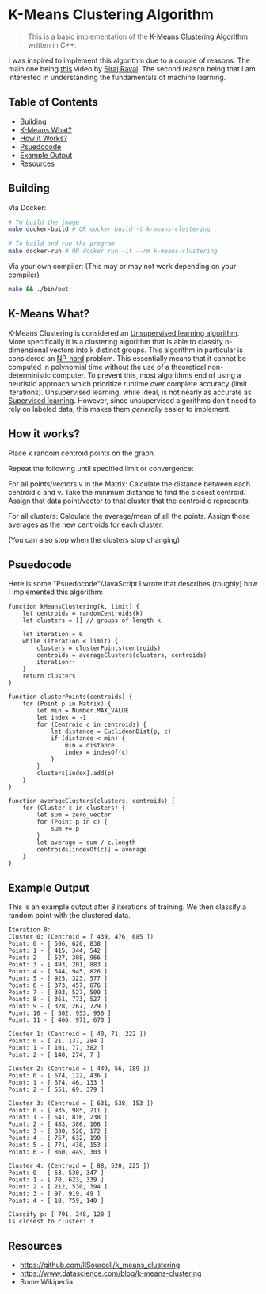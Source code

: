 # K-Means Clustering Algorithm

> This is a basic implementation of the [K-Means Clustering Algorithm](https://en.wikipedia.org/wiki/K-means_clustering) written in C++.

I was inspired to implement this algorithm due to a couple of reasons. The main one being [this](https://www.youtube.com/watch?v=9991JlKnFmk) video by [Siraj Raval](https://twitter.com/sirajraval). The second reason being that I am interested in understanding the fundamentals of machine learning.

## Table of Contents
- [Building](#Building)
- [K-Means What?](#K-Means-What?)
- [How it Works?](#How-it-works?)
- [Psuedocode](#Psuedocode)
- [Example Output](#Example-Output)
- [Resources](#Resources)

## Building

Via Docker:
```bash
# To build the image
make docker-build # OR docker build -t k-means-clustering .

# To build and run the program
make docker-run # OR docker run -it --rm k-means-clustering
```

Via your own compiler:
(This may or may not work depending on your compiler)
```bash
make && ./bin/out
```

## K-Means What?

K-Means Clustering is considered an [Unsupervised learning algorithm](https://en.wikipedia.org/wiki/Unsupervised_learning). More specifically it is a clustering algorithm that is able to classify n-dimensional vectors into k distinct groups. This algorithm in particular is considered an [NP-hard](https://en.wikipedia.org/wiki/NP-hardness) problem. This essentially means that it cannot be computed in polynomial time without the use of a theoretical non-deterministic computer. To prevent this, most algorithms end of using a heuristic approach which prioritize runtime over complete accuracy (limit iterations). Unsupervised learning, while ideal, is not nearly as accurate as [Supervised learning](https://en.wikipedia.org/wiki/Supervised_learning). However, since unsupervised algorithms don't need to rely on labeled data, this makes them *generally* easier to implement. 

## How it works?

Place k random centroid points on the graph.

Repeat the following until specified limit or convergence:

For all points/vectors v in the Matrix:
Calculate the distance between each centroid c and v.
Take the minimum distance to find the closest centroid.
Assign that data point/vector to that cluster that the centroid c represents.

For all clusters:
Calculate the average/mean of all the points.
Assign those averages as the new centroids for each cluster.

(You can also stop when the clusters stop changing)

## Psuedocode

Here is some "Psuedocode"/JavaScript I wrote that describes (roughly) how I implemented this algorithm:

```JS
function kMeansClustering(k, limit) {
    let centroids = randomCentroids(k)
    let clusters = [] // groups of length k

    let iteration = 0
    while (iteration < limit) {
        clusters = clusterPoints(centroids)
        centroids = averageClusters(clusters, centroids)
        iteration++
    }
    return clusters
}

function clusterPoints(centroids) {
    for (Point p in Matrix) {
        let min = Number.MAX_VALUE
        let index = -1
        for (Centroid c in centroids) {
            let distance = EuclideanDist(p, c)
            if (distance < min) {
                min = distance
                index = indesOf(c)
            }
        }
        clusters[index].add(p)
    }
}

function averageClusters(clusters, centroids) {
    for (Cluster c in clusters) {
        let sum = zero_vector
        for (Point p in c) {
            sum += p
        }
        let average = sum / c.length
        centroids[indexOf(c)] = average
    }
}

```

## Example Output

This is an example output after 8 iterations of training. We then classify a random point with the clustered data.

```
Iteration 8: 
Cluster 0: (Centroid = [ 439, 476, 685 ])
Point: 0 - [ 506, 620, 838 ]
Point: 1 - [ 415, 344, 542 ]
Point: 2 - [ 527, 308, 966 ]
Point: 3 - [ 493, 201, 883 ]
Point: 4 - [ 544, 945, 826 ]
Point: 5 - [ 925, 323, 577 ]
Point: 6 - [ 373, 457, 876 ]
Point: 7 - [ 303, 527, 500 ]
Point: 8 - [ 361, 773, 527 ]
Point: 9 - [ 328, 267, 729 ]
Point: 10 - [ 502, 953, 956 ]
Point: 11 - [ 466, 971, 670 ]

Cluster 1: (Centroid = [ 40, 71, 222 ])
Point: 0 - [ 21, 137, 284 ]
Point: 1 - [ 101, 77, 382 ]
Point: 2 - [ 140, 274, 7 ]

Cluster 2: (Centroid = [ 449, 56, 189 ])
Point: 0 - [ 674, 122, 436 ]
Point: 1 - [ 674, 46, 133 ]
Point: 2 - [ 551, 69, 379 ]

Cluster 3: (Centroid = [ 631, 538, 153 ])
Point: 0 - [ 935, 985, 211 ]
Point: 1 - [ 641, 816, 238 ]
Point: 2 - [ 483, 386, 108 ]
Point: 3 - [ 830, 520, 172 ]
Point: 4 - [ 757, 632, 190 ]
Point: 5 - [ 771, 430, 153 ]
Point: 6 - [ 860, 449, 303 ]

Cluster 4: (Centroid = [ 88, 520, 225 ])
Point: 0 - [ 63, 530, 347 ]
Point: 1 - [ 70, 623, 339 ]
Point: 2 - [ 212, 530, 394 ]
Point: 3 - [ 97, 919, 49 ]
Point: 4 - [ 18, 759, 140 ]

Classify p: [ 791, 248, 128 ]
Is closest to cluster: 3
```

## Resources

- https://github.com/llSourcell/k_means_clustering
- https://www.datascience.com/blog/k-means-clustering
- Some Wikipedia